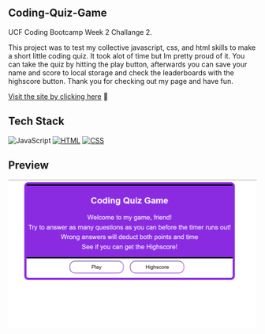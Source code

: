 ## Coding-Quiz-Game

UCF Coding Bootcamp Week 2 Challange 2. 

This project was to test my collective javascript, css, and html skills to make a short little coding quiz. It took alot of time but Im pretty proud of it. You can take the quiz by hitting the play button, afterwards you can save your name and score to local storage and check the leaderboards with the highscore button. Thank you for checking out my page and have fun.


<a href="https://cpicha20.github.io/Coding-Quiz-Game/" target="_blank">Visit the site by clicking here</a> 🚀


## Tech Stack

![JavaScript](https://img.shields.io/badge/javascript-%23323330.svg?style=for-the-badge&logo=javascript&logoColor=%23F7DF1E)
[![HTML](https://img.shields.io/badge/html5%20-%23E34F26.svg?&style=for-the-badge&logo=html5&logoColor=white)](https://github.com/jigar-sable/Portfolio-Website/search?l=html)
[![CSS](https://img.shields.io/badge/css3%20-%231572B6.svg?&style=for-the-badge&logo=css3&logoColor=white)](https://github.com/jigar-sable/Portfolio-Website/search?l=css)

## Preview 

![Preview](/assets/images/codeQuiz.png)
